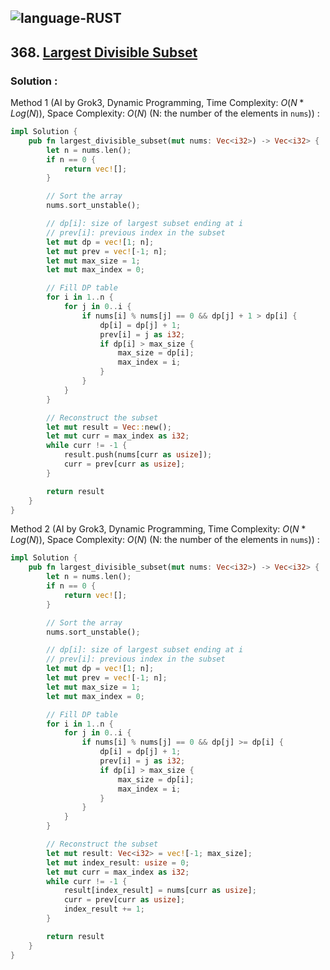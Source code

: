 ![language-RUST](https://img.shields.io/badge/RUST-8d4004?style=for-the-badge&logo=RUST)
---

## 368. [Largest Divisible Subset](https://leetcode.com/problems/largest-divisible-subset)

### Solution :

Method 1 (AI by Grok3, Dynamic Programming, Time Complexity: $O(N*Log(N))$, Space Complexity: $O(N)$ (N: the number of the elements in `nums`)) :
```rust
impl Solution {
    pub fn largest_divisible_subset(mut nums: Vec<i32>) -> Vec<i32> {
        let n = nums.len();
        if n == 0 {
            return vec![];
        }

        // Sort the array
        nums.sort_unstable();

        // dp[i]: size of largest subset ending at i
        // prev[i]: previous index in the subset
        let mut dp = vec![1; n];
        let mut prev = vec![-1; n];
        let mut max_size = 1;
        let mut max_index = 0;

        // Fill DP table
        for i in 1..n {
            for j in 0..i {
                if nums[i] % nums[j] == 0 && dp[j] + 1 > dp[i] {
                    dp[i] = dp[j] + 1;
                    prev[i] = j as i32;
                    if dp[i] > max_size {
                        max_size = dp[i];
                        max_index = i;
                    }
                }
            }
        }

        // Reconstruct the subset
        let mut result = Vec::new();
        let mut curr = max_index as i32;
        while curr != -1 {
            result.push(nums[curr as usize]);
            curr = prev[curr as usize];
        }

        return result
    }
}
```

Method 2 (AI by Grok3, Dynamic Programming, Time Complexity: $O(N*Log(N))$, Space Complexity: $O(N)$ (N: the number of the elements in `nums`)) :
```rust
impl Solution {
    pub fn largest_divisible_subset(mut nums: Vec<i32>) -> Vec<i32> {
        let n = nums.len();
        if n == 0 {
            return vec![];
        }

        // Sort the array
        nums.sort_unstable();

        // dp[i]: size of largest subset ending at i
        // prev[i]: previous index in the subset
        let mut dp = vec![1; n];
        let mut prev = vec![-1; n];
        let mut max_size = 1;
        let mut max_index = 0;

        // Fill DP table
        for i in 1..n {
            for j in 0..i {
                if nums[i] % nums[j] == 0 && dp[j] >= dp[i] {
                    dp[i] = dp[j] + 1;
                    prev[i] = j as i32;
                    if dp[i] > max_size {
                        max_size = dp[i];
                        max_index = i;
                    }
                }
            }
        }

        // Reconstruct the subset
        let mut result: Vec<i32> = vec![-1; max_size];
        let mut index_result: usize = 0;
        let mut curr = max_index as i32;
        while curr != -1 {
            result[index_result] = nums[curr as usize];
            curr = prev[curr as usize];
            index_result += 1;
        }

        return result
    }
}
```
